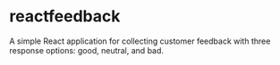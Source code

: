 # reactfeedback
A simple React application for collecting customer feedback with three response options: good, neutral, and bad.
